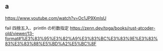## a

https://www.youtube.com/watch?v=Oc1JP9XmIsU

fail
四捨五入、println の桁数指定
https://zenn.dev/toga/books/rust-atcoder-old/viewer/13-format#%E3%83%95%E3%82%A9%E3%83%BC%E3%83%9E%E3%83%83%E3%83%88%E5%BD%A2%E5%BC%8F
